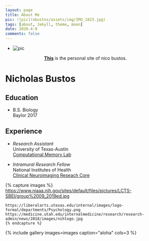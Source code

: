 ```yaml
---
layout: page
title: About Me
pic: ![pic](nbustos/assets/img/IMG_1823.jpg)
tags: [about, Jekyll, theme, moon]
date: 2020-4-9
comments: false
---
```

    
* ![pic](nbustos/assets/img/IMG_1823.jpg)
    
<center><a href="https://nbustos.github.io/nbustos"><b>This</b></a> is the personal site of nico bustos.</center>



# Nicholas Bustos

## Education

* B.S. Biology <br/>
         Baylor 2017
         
## Experience

* *Research Assistant* <br/>
         University of Texas-Austin <br/>
         [Computational Memory Lab](https://www.lewpealab.org/)
    
* *Intramural Research Fellow* <br/>
        National Institutes of Health <br/>
        [Clinical Neuroimaging Reseach Core](https://www.niaaa.nih.gov/clinical-neuroimaging-research-core)



{% capture images %}
    https://www.niaaa.nih.gov/sites/default/files/pictures/LCTS-SBEI/group%2009_2019ed.jpg 
    
    https://liberalarts.utexas.edu/internal/images/logo-formal/departments/Psychology.png
    https://medicine.utah.edu/internalmedicine/research/research-admin/news/2018/images/nihlogo.jpg
    {% endcapture %}
{% include gallery images=images caption="aloha" cols=3 %}




